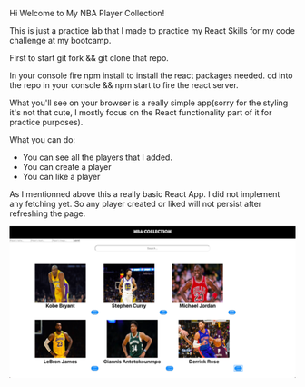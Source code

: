 Hi Welcome to My NBA Player Collection!

This is just a practice lab that I made to practice my React Skills for my code challenge at my bootcamp.

First to start git fork && git clone that repo.

In your console fire npm install to install the react packages needed. cd into the repo in your console && npm start to fire the react server.

What you'll see on your browser is a really simple app(sorry for the styling it's not that cute, I mostly focus on the React functionality part of it for practice purposes).

What you can do:
- You can see all the players that I added.
- You can create a player
- You can like a player

As I mentionned above this a really basic React App. I did not implement any fetching yet. So any player created or liked will not persist after refreshing the page.

![Showing functionality](screenshot.png)
